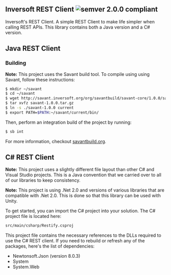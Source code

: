 ## Inversoft REST Client ![semver 2.0.0 compliant](http://img.shields.io/badge/semver-2.0.0-brightgreen.svg?style=flat-square)
Inversoft's REST Client. A simple REST Client to make life simpler when calling REST APIs. This library contains both a Java version and a C# version.

## Java REST Client

### Building

**Note:** This project uses the Savant build tool. To compile using using Savant, follow these instructions:

```bash
$ mkdir ~/savant
$ cd ~/savant
$ wget http://savant.inversoft.org/org/savantbuild/savant-core/1.0.0/savant-1.0.0.tar.gz
$ tar xvfz savant-1.0.0.tar.gz
$ ln -s ./savant-1.0.0 current
$ export PATH=$PATH:~/savant/current/bin/
```

Then, perform an integration build of the project by running:
```bash
$ sb int
```

For more information, checkout [savantbuild.org](http://savantbuild.org/).

## C# REST Client

**Note:** This project uses a slightly different file layout than other C# and Visual Studio projects. This is a Java convention that we carried over to all of our libraries to keep consistency.

**Note:** This project is using .Net 2.0 and versions of various libraries that are compatible with .Net 2.0. This is done so that this library can be used with Unity.

To get started, you can import the C# project into your solution. The C# project file is located here:

```bash
src/main/csharp/Restify.csproj
```

This project file contains the necessary references to the DLLs required to use the C# REST client. If you need to rebuild or refresh any of the packages, here's the list of dependencies:

* Newtonsoft.Json (version 8.0.3)
* System
* System.Web

